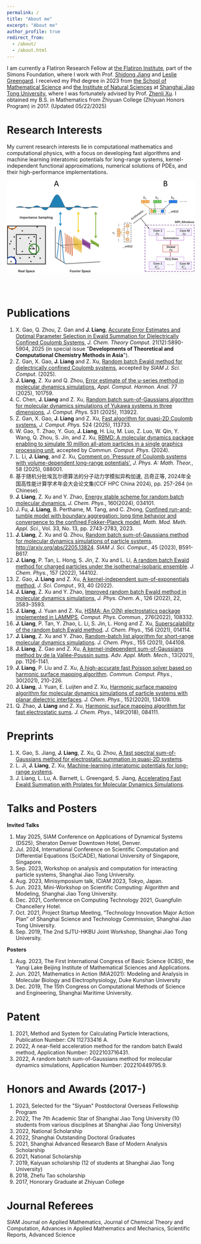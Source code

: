 ```yaml
---
permalink: /
title: "About me"
excerpt: "About me"
author_profile: true
redirect_from: 
  - /about/
  - /about.html
---
```


I am currently a Flatiron Research Fellow at [the Flatiron Institute](https://www.simonsfoundation.org/flatiron/center-for-computational-mathematics/), part of the Simons Foundation, where I work with Prof. [Shidong Jiang](https://www.simonsfoundation.org/people/shidong-jiang/) and [Leslie Greengard](https://www.simonsfoundation.org/people/leslie-greengard/). I received my Phd degree in 2023 from [the School of Mathematical Science](https://math.sjtu.edu.cn/Default/index) and [the Institute of Natural Sciences](https://ins.sjtu.edu.cn/) at [Shanghai Jiao Tong University](https://www.sjtu.edu.cn/), where I was fortunately advised by Prof. [Zhenli Xu](https://math.sjtu.edu.cn/faculty/xuzl/). I obtained my B.S. in Mathematics from Zhiyuan College (Zhiyuan Honors Program) in 2017. (Updated 05/22/2025)

Research Interests
======
My current research interests lie in computational mathematics and computational physics, with a focus on developing fast algorithms and machine learning interatomic potentials for long-range systems, kernel-independent functional approximations, numerical solutions of PDEs, and their high-performance implementations.

<center>
<img src="/images/RBE.jpeg" width="600" alt="The RBE Algorithm and Parallel Implementation">  
</center>  
<!--<div style="display: flex; justify-content: center; align-items: center;">
    <img src="/images/RBE.jpeg" width="400" alt="Image 1"><img src="/images/RBE_TIme.jpeg" width="300" alt="Image 2">
</div>-->

<!-- ![Random batch Ewald](/images/RBE.jpeg)![RBE_Time](/images/RBE_TIme.jpeg) -->

<br><br>

Publications
======
1. X. Gao, Q. Zhou, Z. Gan and **J. Liang**, [Accurate Error Estimates and Optimal Parameter Selection in Ewald Summation for Dielectrically Confined Coulomb Systems](https://arxiv.org/abs/2503.18126), *J. Chem. Theory Comput.* 21(12):5890-5904, 2025 (in special issue "**Developments of Theoretical and Computational Chemistry Methods in Asia**").
1. Z. Gan, X. Gao, **J. Liang** and Z. Xu, [Random batch Ewald method for dielectrically confined Coulomb systems](https://arxiv.org/abs/2405.06333), accepted by *SIAM J. Sci. Comput.* (2025).
1. **J. Liang**, Z. Xu and Q. Zhou, [Error estimate of the u-series method in molecular dynamics simulations](https://arxiv.org/abs/2305.05369), *Appl. Comput. Harmon. Anal.* 77 (2025), 101759.
1. C. Chen, **J. Liang** and Z. Xu, [Random batch sum-of-Gaussians algorithm for molecular dynamics simulations of Yukawa systems in three dimensions](https://arxiv.org/abs/2205.13824), *J. Comput. Phys.* 531 (2025), 113922.
1. Z. Gan, X. Gao, **J. Liang** and Z. Xu, [Fast algorithm for quasi-2D Coulomb systems](https://www.sciencedirect.com/science/article/pii/S0021999125000166?via%3Dihub), *J. Comput. Phys.* 524 (2025), 113733.
1. W. Gao, T. Zhao, Y. Guo, **J. Liang**, H. Liu, M. Luo, Z. Luo, W. Qin, Y. Wang, Q. Zhou, S. Jin, and Z. Xu, [RBMD: A molecular dynamics package enabling to simulate 10 million all-atom particles in a single graphics processing unit](https://arxiv.org/abs/2407.09315), accepted by *Commun. Comput. Phys.* (2024).
1. L. Li, **J. Liang**, and Z. Xu, [ Comment on `Pressure of Coulomb systems with volume-dependent long-range potentials'](https://iopscience.iop.org/article/10.1088/1751-8121/adb3fd), *J. Phys. A: Math. Theor.*, 58 (2025), 088001.
1. 基于随机分批埃瓦尔德算法的分子动力学模拟异构加速, 吕奇正等, 2024年全国高性能计算学术年会大会论文集(CCF HPC China 2024), pp. 257-264 (in Chinese).
13. **J. Liang**, Z. Xu and Y. Zhao, [Energy stable scheme for random batch molecular dynamics](https://pubs.aip.org/aip/jcp/article/160/3/034101/2946526/Energy-stable-scheme-for-random-batch-molecular),  *J. Chem. Phys.*, 160(2024), 034101. 
12. J. Fu, **J. Liang**, B. Perthame, M. Tang, and C. Zhong, [Confined run-and-tumble model with boundary aggregation: long time behavior and convergence to the confined Fokker-Planck model](https://www.worldscientific.com/doi/10.1142/S0218202523500604), *Math. Mod. Meth. Appl. Sci.*, Vol. 33, No. 13, pp. 2743-2783, 2023. 
11. **J. Liang**, Z. Xu and Q. Zhou, [Random batch sum-of-Gaussians method for molecular dynamics simulations of particle systems](http://arxiv.org/abs/2205.13824). http://arxiv.org/abs/2205.13824. *SIAM J. Sci. Comput.*, 45 (2023), B591-B617. 
10. **J. Liang**, P. Tan, L. Hong, S. Jin, Z. Xu and L. Li, [A random batch Ewald method for charged particles under the isothermal-isobaric ensemble](https://arxiv.org/abs/2110.14362). *J. Chem. Phys.*, 157 (2022), 144102. 
9. Z. Gao, **J. Liang** and Z. Xu, [A kernel-independent sum-of-exponentials method](https://link.springer.com/article/10.1007/s10915-022-01999-1), *J. Sci. Comput.*, 93, 40 (2022).
8. **J. Liang**, Z. Xu and Y. Zhao, [Improved random batch Ewald method in molecular dynamics simulations](https://pubs.acs.org/doi/10.1021/acs.jpca.2c01918), *J. Phys. Chem. A.*, 126 (2022), 22, 3583–3593.
7. **J. Liang**, J. Yuan and Z. Xu, [HSMA: An O(N) electrostatics package implemented in LAMMPS](https://www.sciencedirect.com/science/article/pii/S0010465522000509?via%3Dihub), *Comput. Phys. Commun.*, 276(2022), 108332.
6. **J. Liang**, P. Tan, Y. Zhao, L. Li, S. Jin, L. Hong and Z. Xu, [Superscalability of the random batch Ewald method](https://aip.scitation.org/doi/10.1063/5.0073424). *J. Chem. Phys.*, 156 (2021), 014114.
5. **J. Liang**, Z. Xu and Y. Zhao, [Random-batch list algorithm for short-range molecular dynamics simulations](https://aip.scitation.org/doi/10.1063/5.0056515). *J. Chem. Phys.*, 155 (2021), 044108.
4. **J. Liang**, Z. Gao and Z. Xu, [A kernel-independent sum-of-Gaussians method by de la Vallée-Poussin sums](https://global-sci.org/intro/article_detail/aamm/19256.html). *Adv. Appl. Math. Mech.*, 13(2021), pp. 1126-1141.
3. **J. Liang**, P. Liu and Z. Xu, [A high-accurate fast Poisson solver based on harmonic surface mapping algorithm](https://global-sci.org/intro/article_detail/cicp/18879.htmlhttps://aip.scitation.org/doi/10.1063/5.0003293). *Commun. Comput. Phys.*, 30(2021), 210-226.
2. **J. Liang**, J. Yuan, E. Luijten and Z. Xu, [Harmonic surface mapping algorithm for molecular dynamics simulations of particle systems with planar dielectric interfaces](https://aip.scitation.org/doi/10.1063/5.0003293). *J. Chem. Phys.*, 152(2020), 134109.
1. Q. Zhao, **J. Liang** and Z. Xu, [Harmonic surface mapping algorithm for fast electrostatic sums](https://aip.scitation.org/doi/10.1063/1.5044438). *J. Chem. Phys.*, 149(2018), 084111.

Preprints
======
1. X. Gao, S. Jiang, **J. Liang**, Z. Xu, Q. Zhou, [A fast spectral sum-of-Gaussians method for electrostatic summation in quasi-2D systems](https://arxiv.org/abs/2412.04595).
2. L. Ji, **J. Liang**, Z. Xu, [Machine-learning interatomic potentials for long-range systems](https://arxiv.org/abs/2502.04668).
3. J. Liang, L. Lu, A. Barnett, L. Greengard, S. Jiang, [Accelerating Fast Ewald Summation with Prolates for Molecular Dynamics Simulations](https://arxiv.org/abs/2505.09727).

Talks and Posters
======
**Invited Talks**
1. May 2025, SIAM Conference on Applications of Dynamical Systems (DS25), Sheraton Denver Downtown Hotel, Denver.
2. Jul. 2024, International Conference on Scientific Computation and Differential Equations (SciCADE), National University of Singapore, Singapore.
3. Sep. 2023, Workshop on analysis and computation for interacting particle systems, Shanghai Jiao Tong University.
4. Aug. 2023, Minisymposium talk, ICIAM 2023, Tokyo, Japan.
5. Jun. 2023, Mini-Workshop on Scientific Computing: Algorithm and Modeling, Shanghai Jiao Tong University.
6. Dec. 2021, Conference on Computing Technology 2021, Guangfulin Chancellery Hotel.
7. Oct. 2021, Project Startup Meeting, “Technology Innovation Major Action Plan” of Shanghai Science and Technology Commission, Shanghai Jiao Tong University.
8. Sep. 2019, The 2nd SJTU-HKBU Joint Workshop, Shanghai Jiao Tong University. <!--7. Dec. 2019, The 15th Congress on Computational Methods of Science and Engineering, Shanghai Maritime University.-->

**Posters**
1. Aug. 2023, The First International Congress of Basic Science (ICBS), the Yanqi Lake Beijing Institute of Mathematical Sciences and Applications.
2. Jun. 2021, Mathematics in Action (MiA2021): Modeling and Analysis in Molecular Biology and Electrophysiology,
Duke Kunshan University
3. Dec. 2019, The 15th Congress on Computational Methods of Science and Engineering, Shanghai Maritime University.
<!--4. Jun. 2019, Annual Academic Committee of the Ministry of Education Key Laboratory, Shanghai Jiao Tong University-->

Patent
======
1. 2021, Method and System for Calculating Particle Interactions, Publication Number: CN 112733416 A.
2. 2022, A near-field acceleration method for the random batch Ewald method, Application Number: 2022103716431.  
3. 2022, A random batch sum-of-Gaussians method for molecular dynamics simulations, Application Number: 202210449795.9. 

Honors and Awards (2017-)
======
1. 2023, Selected for the "Siyuan" Postdoctoral Overseas Fellowship Program
2. 2022, The 7th Academic Star of Shanghai Jiao Tong University (10 students from various disciplines at Shanghai Jiao Tong University)
3. 2022, National Scholarship
4. 2022, Shanghai Outstanding Doctoral Graduates
5. 2021, Shanghai Advanced Research Base of Modern Analysis Scholarship
6. 2021, National Scholarship <!--7. 2020, Huawei Doctoral Scholarship (first-class)-->
7. 2019, Kaiyuan scholarship (12 of students at Shanghai Jiao Tong University)
8. 2018, Zhefu Tao scholarship <!-- 10. 2017-2019, First-class Academic Scholarship at Shanghai Jiao Tong University 11. 2020 and 2021, Merit Student at Shanghai Jiao Tong University--> <!--12. 2017, 2018 and 2020, Excellent league member at Shanghai Jiao Tong University-->
9. 2017, Honorary Graduate at Zhiyuan College

Journal Referees
======
SIAM Journal on Applied Mathematics, Journal of Chemical Theory and Computation, Advances in Applied Mathematics and Mechanics, Scientific Reports, Advanced Science
